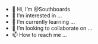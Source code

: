 - 👋 Hi, I’m @Southboards
- 👀 I’m interested in ...
- 🌱 I’m currently learning ...
- 💞️ I’m looking to collaborate on ...
- 📫 How to reach me ...

<!---
Southboards/Southboards is a ✨ special ✨ repository because its `README.md` (this file) appears on your GitHub profile.
You can click the Preview link to take a look at your changes.
--->
